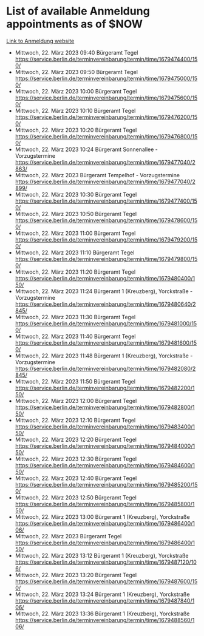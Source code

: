 # List of available Anmeldung appointments as of $NOW
[Link to Anmeldung website](https://service.berlin.de/terminvereinbarung/termin/tag.php?termin=1&anliegen[]=120686&dienstleisterlist=122210,122217,327316,122219,327312,122227,327314,122231,327346,122243,327348,122254,122252,329742,122260,329745,122262,329748,122271,327278,122273,327274,122277,327276,330436,122280,327294,122282,327290,122284,327292,122291,327270,122285,327266,122286,327264,122296,327268,150230,329760,122297,327286,122294,327284,122312,329763,122314,329775,122304,327330,122311,327334,122309,327332,317869,122281,327352,122279,329772,122283,122276,327324,122274,327326,122267,329766,122246,327318,122251,327320,122257,327322,122208,327298,122226,327300&herkunft=http%3A%2F%2Fservice.berlin.de%2Fdienstleistung%2F120686%2F)
- Mittwoch, 22. März 2023 09:40 Bürgeramt Tegel https://service.berlin.de/terminvereinbarung/termin/time/1679474400/150/
- Mittwoch, 22. März 2023 09:50 Bürgeramt Tegel https://service.berlin.de/terminvereinbarung/termin/time/1679475000/150/
- Mittwoch, 22. März 2023 10:00 Bürgeramt Tegel https://service.berlin.de/terminvereinbarung/termin/time/1679475600/150/
- Mittwoch, 22. März 2023 10:10 Bürgeramt Tegel https://service.berlin.de/terminvereinbarung/termin/time/1679476200/150/
- Mittwoch, 22. März 2023 10:20 Bürgeramt Tegel https://service.berlin.de/terminvereinbarung/termin/time/1679476800/150/
- Mittwoch, 22. März 2023 10:24 Bürgeramt Sonnenallee - Vorzugstermine https://service.berlin.de/terminvereinbarung/termin/time/1679477040/2863/
- Mittwoch, 22. März 2023  Bürgeramt Tempelhof - Vorzugstermine https://service.berlin.de/terminvereinbarung/termin/time/1679477040/2899/
- Mittwoch, 22. März 2023 10:30 Bürgeramt Tegel https://service.berlin.de/terminvereinbarung/termin/time/1679477400/150/
- Mittwoch, 22. März 2023 10:50 Bürgeramt Tegel https://service.berlin.de/terminvereinbarung/termin/time/1679478600/150/
- Mittwoch, 22. März 2023 11:00 Bürgeramt Tegel https://service.berlin.de/terminvereinbarung/termin/time/1679479200/150/
- Mittwoch, 22. März 2023 11:10 Bürgeramt Tegel https://service.berlin.de/terminvereinbarung/termin/time/1679479800/150/
- Mittwoch, 22. März 2023 11:20 Bürgeramt Tegel https://service.berlin.de/terminvereinbarung/termin/time/1679480400/150/
- Mittwoch, 22. März 2023 11:24 Bürgeramt 1 (Kreuzberg), Yorckstraße - Vorzugstermine https://service.berlin.de/terminvereinbarung/termin/time/1679480640/2845/
- Mittwoch, 22. März 2023 11:30 Bürgeramt Tegel https://service.berlin.de/terminvereinbarung/termin/time/1679481000/150/
- Mittwoch, 22. März 2023 11:40 Bürgeramt Tegel https://service.berlin.de/terminvereinbarung/termin/time/1679481600/150/
- Mittwoch, 22. März 2023 11:48 Bürgeramt 1 (Kreuzberg), Yorckstraße - Vorzugstermine https://service.berlin.de/terminvereinbarung/termin/time/1679482080/2845/
- Mittwoch, 22. März 2023 11:50 Bürgeramt Tegel https://service.berlin.de/terminvereinbarung/termin/time/1679482200/150/
- Mittwoch, 22. März 2023 12:00 Bürgeramt Tegel https://service.berlin.de/terminvereinbarung/termin/time/1679482800/150/
- Mittwoch, 22. März 2023 12:10 Bürgeramt Tegel https://service.berlin.de/terminvereinbarung/termin/time/1679483400/150/
- Mittwoch, 22. März 2023 12:20 Bürgeramt Tegel https://service.berlin.de/terminvereinbarung/termin/time/1679484000/150/
- Mittwoch, 22. März 2023 12:30 Bürgeramt Tegel https://service.berlin.de/terminvereinbarung/termin/time/1679484600/150/
- Mittwoch, 22. März 2023 12:40 Bürgeramt Tegel https://service.berlin.de/terminvereinbarung/termin/time/1679485200/150/
- Mittwoch, 22. März 2023 12:50 Bürgeramt Tegel https://service.berlin.de/terminvereinbarung/termin/time/1679485800/150/
- Mittwoch, 22. März 2023 13:00 Bürgeramt 1 (Kreuzberg), Yorckstraße https://service.berlin.de/terminvereinbarung/termin/time/1679486400/106/
- Mittwoch, 22. März 2023  Bürgeramt Tegel https://service.berlin.de/terminvereinbarung/termin/time/1679486400/150/
- Mittwoch, 22. März 2023 13:12 Bürgeramt 1 (Kreuzberg), Yorckstraße https://service.berlin.de/terminvereinbarung/termin/time/1679487120/106/
- Mittwoch, 22. März 2023 13:20 Bürgeramt Tegel https://service.berlin.de/terminvereinbarung/termin/time/1679487600/150/
- Mittwoch, 22. März 2023 13:24 Bürgeramt 1 (Kreuzberg), Yorckstraße https://service.berlin.de/terminvereinbarung/termin/time/1679487840/106/
- Mittwoch, 22. März 2023 13:36 Bürgeramt 1 (Kreuzberg), Yorckstraße https://service.berlin.de/terminvereinbarung/termin/time/1679488560/106/
